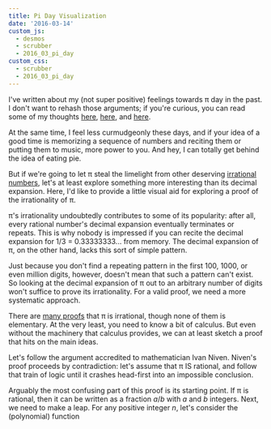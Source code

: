 ```yaml
---
title: Pi Day Visualization
date: '2016-03-14'
custom_js: 
  - desmos
  - scrubber
  - 2016_03_pi_day
custom_css: 
  - scrubber
  - 2016_03_pi_day
---
```

I've written about my (not super positive) feelings towards &pi; day in the past. I don't want to rehash those arguments; if you're curious, you can read some of my thoughts <a href="/2009/03/pi-day.html" target="_blank">here</a>, <a href="/2011/03/pi-day-post-mortem.html" target="_blank">here</a>, and <a href="/2012/03/pi-day-vs-half-tau-day.html" target="_blank">here</a>.

At the same time, I feel less curmudgeonly these days, and if your idea of a good time is memorizing a sequence of numbers and reciting them or putting them to music, more power to you. And hey, I can totally get behind the idea of eating pie. 

But if we're going to let &pi; steal the limelight from other deserving <a href="https://en.wikipedia.org/wiki/E_(mathematical_constant)" target="_blank">irrational</a> <a href="https://en.wikipedia.org/wiki/Euler%E2%80%93Mascheroni_constant" target="_blank">numbers</a>, let's at least explore something more interesting than its decimal expansion. Here, I'd like to provide a little visual aid for exploring a proof of the irrationality of &pi;.

&pi;'s irrationality undoubtedly contributes to some of its popularity: after all, every rational number's decimal expansion eventually terminates or repeats. This is why nobody is impressed if you can recite the decimal expansion for 1/3 = 0.33333333... from memory. The decimal expansion of &pi;, on the other hand, lacks this sort of simple pattern.

Just because you don't find a repeating pattern in the first 100, 1000, or even million digits, however, doesn't mean that such a pattern can't exist. So looking at the decimal expansion of &pi; out to an arbitrary number of digits won't suffice to prove its irrationality. For a valid proof, we need a more systematic approach.

There are <a href="https://en.wikipedia.org/wiki/Proof_that_%CF%80_is_irrational" target="_blank">many proofs</a> that &pi; is irrational, though none of them is elementary. At the very least, you need to know a bit of calculus. But even without the machinery that calculus provides, we can at least sketch a proof that hits on the main ideas.

Let's follow the argument accredited to mathematician Ivan Niven. Niven's proof proceeds by contradiction: let's assume that &pi; IS rational, and follow that train of logic until it crashes head-first into an impossible conclusion.

Arguably the most confusing part of this proof is its starting point. If &pi; is rational, then it can be written as a fraction _a_/_b_ with _a_ and _b_ integers. Next, we need to make a leap. For any positive integer _n_, let's consider the (polynomial) function

